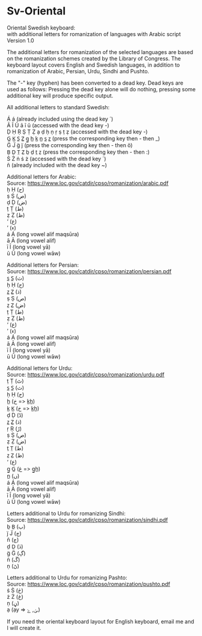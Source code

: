 # Sv-Oriental
Oriental Swedish keyboard:  
with additional letters for romanization of languages with Arabic script  
Version 1.0  

The additional letters for romanization of the selected languages are based on the romanization schemes created by the Library of Congress. The keyboard layout covers English and Swedish languages, in addition to romanization of Arabic, Persian, Urdu, Sindhi and Pushto.  

The "-" key (hyphen) has been converted to a dead key. Dead keys are used as follows: Pressing the dead key alone will do nothing, pressing some additional key will produce specific output.  

All additional letters to standard Swedish:  

Á á  (already included using the dead key ´)  
Ā Ī Ū   ā ī ū  (accessed with the dead key -)  
Ḍ Ḥ Ṛ Ṣ Ṭ Ẓ   ạ ḍ ḥ ṇ ṛ ṣ ṭ ẓ  (accessed with the dead key -)  
G̲ K̲ S̲ Z̲   g̲ h̲ k̲ n̲ s̲ z̲  (press the corresponding key then - then _)  
G̈ J̈ g̈ j̈   (press the corresponding key then - then ö)  
B̤ D̤ T̤ Z̤ b̤ d̤ t̤ z̤  (press the corresponding key then - then :)  
Ṡ Ż   ṅ ṡ ż  (accessed with the dead key ´)  
ñ  (already included with the dead key ~)  

Additional letters for Arabic:  
   Source: https://www.loc.gov/catdir/cpso/romanization/arabic.pdf  
ḥ Ḥ (ح)  
ṣ Ṣ (ص)  
ḍ Ḍ (ض)  
ṭ Ṭ (ط)  
ẓ Ẓ (ظ)  
‘ (ع)  
’ (ء)  
á Á (long vowel alif maqsūra)  
ā Ā (long vowel alif)  
ī Ī (long vowel yā)  
ū Ū (long vowel wāw)  

Additional letters for Persian:  
   Source: https://www.loc.gov/catdir/cpso/romanization/persian.pdf  
s̲ S̲ (ث)  
ḥ Ḥ (ح)  
z̲ Z̲ (ذ)  
ṣ Ṣ (ص)  
z̤ Z̤ (ض)  
ṭ Ṭ (ط)  
ẓ Ẓ (ظ)  
‘ (ع)  
’ (ء)  
á Á (long vowel alif maqsūra)  
ā Ā (long vowel alif)  
ī Ī (long vowel yā)  
ū Ū (long vowel wāw)  

Additional letters for Urdu:  
   Source: https://www.loc.gov/catdir/cpso/romanization/urdu.pdf  
ṭ Ṭ (ٹ)  
s̲ S̲ (ث)  
ḥ Ḥ (ح)  
h̲ (خ => k̲h̲)  
k̲ K̲ (خ => k̲h̲)  
ḍ Ḍ (ڈ)  
z̲ Z̲ (ذ)  
ṛ Ṛ (ڑ)  
ṣ Ṣ (ص)  
ẓ Ẓ (ض)  
t̤ T̤ (ط)  
z̤ Z̤ (ظ)  
‘ (ع)  
g̲ G̲ (غ => g̲h̲)  
n̲ (ں)  
á Á (long vowel alif maqsūra)  
ā Ā (long vowel alif)  
ī Ī (long vowel yā)  
ū Ū (long vowel wāw)  

Letters additional to Urdu for romanizing Sindhi:  
   Source: https://www.loc.gov/catdir/cpso/romanization/sindhi.pdf  
b̤ B̤ (ٻ)  
j̈ J̈ (ڄ)  
ñ (ڃ)  
d̤ D̤ (ڏ)  
g̈ G̈ (ڳ)  
ṅ (ڱ)  
ṇ (ڻ)  

Letters additional to Urdu for romanizing Pashto:  
   Source: https://www.loc.gov/catdir/cpso/romanization/pushto.pdf  
ṡ Ṡ (څ)  
ż Ż (ځ)  
ṇ (ڼ)  
ạ (ạy => ـئ, ۓ)  

If you need the oriental keyboard layout for English keyboard, email me and I will create it.
